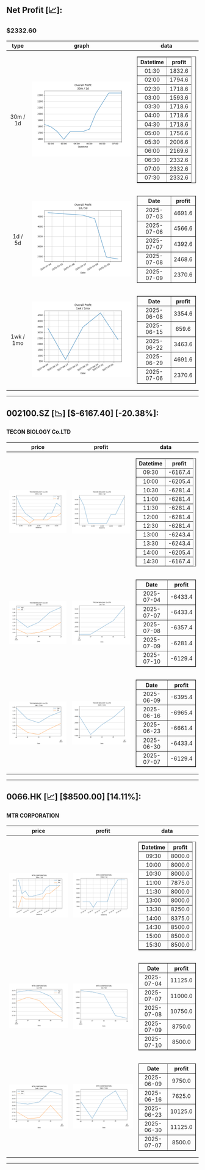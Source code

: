 ## Net Profit [📈]:
### $2332.60
|type|graph|data|
|:---:|:---:|:---:|
|30m / 1d|![net_profit](image/overall_30m-1d.png)|<table border="1" class="dataframe"> <thead> <tr style="text-align: center;"> <th>Datetime</th> <th>profit</th> </tr> </thead> <tbody> <tr> <td>01:30</td> <td>1832.6</td> </tr> <tr> <td>02:00</td> <td>1794.6</td> </tr> <tr> <td>02:30</td> <td>1718.6</td> </tr> <tr> <td>03:00</td> <td>1593.6</td> </tr> <tr> <td>03:30</td> <td>1718.6</td> </tr> <tr> <td>04:00</td> <td>1718.6</td> </tr> <tr> <td>04:30</td> <td>1718.6</td> </tr> <tr> <td>05:00</td> <td>1756.6</td> </tr> <tr> <td>05:30</td> <td>2006.6</td> </tr> <tr> <td>06:00</td> <td>2169.6</td> </tr> <tr> <td>06:30</td> <td>2332.6</td> </tr> <tr> <td>07:00</td> <td>2332.6</td> </tr> <tr> <td>07:30</td> <td>2332.6</td> </tr> </tbody></table>|
|1d / 5d|![net_profit](image/overall_1d-5d.png)|<table border="1" class="dataframe"> <thead> <tr style="text-align: center;"> <th>Date</th> <th>profit</th> </tr> </thead> <tbody> <tr> <td>2025-07-03</td> <td>4691.6</td> </tr> <tr> <td>2025-07-06</td> <td>4566.6</td> </tr> <tr> <td>2025-07-07</td> <td>4392.6</td> </tr> <tr> <td>2025-07-08</td> <td>2468.6</td> </tr> <tr> <td>2025-07-09</td> <td>2370.6</td> </tr> </tbody></table>|
|1wk / 1mo|![net_profit](image/overall_1wk-1mo.png)|<table border="1" class="dataframe"> <thead> <tr style="text-align: center;"> <th>Date</th> <th>profit</th> </tr> </thead> <tbody> <tr> <td>2025-06-08</td> <td>3354.6</td> </tr> <tr> <td>2025-06-15</td> <td>659.6</td> </tr> <tr> <td>2025-06-22</td> <td>3463.6</td> </tr> <tr> <td>2025-06-29</td> <td>4691.6</td> </tr> <tr> <td>2025-07-06</td> <td>2370.6</td> </tr> </tbody></table>|
---
## 002100.SZ [📉] [$-6167.40] [-20.38%]:
#### TECON BIOLOGY Co.LTD
|price|profit|data|
|:---:|:---:|:---:|
|![price](image/002100.SZ_30m-1d_price.png)|![profit](image/002100.SZ_30m-1d_profit.png)|<table border="1" class="dataframe"> <thead> <tr style="text-align: center;"> <th>Datetime</th> <th>profit</th> </tr> </thead> <tbody> <tr> <td>09:30</td> <td>-6167.4</td> </tr> <tr> <td>10:00</td> <td>-6205.4</td> </tr> <tr> <td>10:30</td> <td>-6281.4</td> </tr> <tr> <td>11:00</td> <td>-6281.4</td> </tr> <tr> <td>11:30</td> <td>-6281.4</td> </tr> <tr> <td>12:00</td> <td>-6281.4</td> </tr> <tr> <td>12:30</td> <td>-6281.4</td> </tr> <tr> <td>13:00</td> <td>-6243.4</td> </tr> <tr> <td>13:30</td> <td>-6243.4</td> </tr> <tr> <td>14:00</td> <td>-6205.4</td> </tr> <tr> <td>14:30</td> <td>-6167.4</td> </tr> </tbody></table>|
|![price](image/002100.SZ_1d-5d_price.png)|![profit](image/002100.SZ_1d-5d_profit.png)|<table border="1" class="dataframe"> <thead> <tr style="text-align: center;"> <th>Date</th> <th>profit</th> </tr> </thead> <tbody> <tr> <td>2025-07-04</td> <td>-6433.4</td> </tr> <tr> <td>2025-07-07</td> <td>-6433.4</td> </tr> <tr> <td>2025-07-08</td> <td>-6357.4</td> </tr> <tr> <td>2025-07-09</td> <td>-6281.4</td> </tr> <tr> <td>2025-07-10</td> <td>-6129.4</td> </tr> </tbody></table>|
|![price](image/002100.SZ_1wk-1mo_price.png)|![profit](image/002100.SZ_1wk-1mo_profit.png)|<table border="1" class="dataframe"> <thead> <tr style="text-align: center;"> <th>Date</th> <th>profit</th> </tr> </thead> <tbody> <tr> <td>2025-06-09</td> <td>-6395.4</td> </tr> <tr> <td>2025-06-16</td> <td>-6965.4</td> </tr> <tr> <td>2025-06-23</td> <td>-6661.4</td> </tr> <tr> <td>2025-06-30</td> <td>-6433.4</td> </tr> <tr> <td>2025-07-07</td> <td>-6129.4</td> </tr> </tbody></table>|
---
## 0066.HK [📈] [$8500.00] [14.11%]:
#### MTR CORPORATION
|price|profit|data|
|:---:|:---:|:---:|
|![price](image/0066.HK_30m-1d_price.png)|![profit](image/0066.HK_30m-1d_profit.png)|<table border="1" class="dataframe"> <thead> <tr style="text-align: center;"> <th>Datetime</th> <th>profit</th> </tr> </thead> <tbody> <tr> <td>09:30</td> <td>8000.0</td> </tr> <tr> <td>10:00</td> <td>8000.0</td> </tr> <tr> <td>10:30</td> <td>8000.0</td> </tr> <tr> <td>11:00</td> <td>7875.0</td> </tr> <tr> <td>11:30</td> <td>8000.0</td> </tr> <tr> <td>13:00</td> <td>8000.0</td> </tr> <tr> <td>13:30</td> <td>8250.0</td> </tr> <tr> <td>14:00</td> <td>8375.0</td> </tr> <tr> <td>14:30</td> <td>8500.0</td> </tr> <tr> <td>15:00</td> <td>8500.0</td> </tr> <tr> <td>15:30</td> <td>8500.0</td> </tr> </tbody></table>|
|![price](image/0066.HK_1d-5d_price.png)|![profit](image/0066.HK_1d-5d_profit.png)|<table border="1" class="dataframe"> <thead> <tr style="text-align: center;"> <th>Date</th> <th>profit</th> </tr> </thead> <tbody> <tr> <td>2025-07-04</td> <td>11125.0</td> </tr> <tr> <td>2025-07-07</td> <td>11000.0</td> </tr> <tr> <td>2025-07-08</td> <td>10750.0</td> </tr> <tr> <td>2025-07-09</td> <td>8750.0</td> </tr> <tr> <td>2025-07-10</td> <td>8500.0</td> </tr> </tbody></table>|
|![price](image/0066.HK_1wk-1mo_price.png)|![profit](image/0066.HK_1wk-1mo_profit.png)|<table border="1" class="dataframe"> <thead> <tr style="text-align: center;"> <th>Date</th> <th>profit</th> </tr> </thead> <tbody> <tr> <td>2025-06-09</td> <td>9750.0</td> </tr> <tr> <td>2025-06-16</td> <td>7625.0</td> </tr> <tr> <td>2025-06-23</td> <td>10125.0</td> </tr> <tr> <td>2025-06-30</td> <td>11125.0</td> </tr> <tr> <td>2025-07-07</td> <td>8500.0</td> </tr> </tbody></table>|
---
